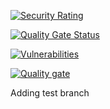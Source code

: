 [![Security Rating](https://sonarcloud.io/api/project_badges/measure?project=simon-test-setup_test-setup&metric=security_rating)](https://sonarcloud.io/summary/new_code?id=simon-test-setup_test-setup)

[![Quality Gate Status](https://sonarcloud.io/api/project_badges/measure?project=simon-test-setup_test-setup&metric=alert_status)](https://sonarcloud.io/summary/new_code?id=simon-test-setup_test-setup)

[![Vulnerabilities](https://sonarcloud.io/api/project_badges/measure?project=simon-test-setup_test-setup&metric=vulnerabilities)](https://sonarcloud.io/summary/new_code?id=simon-test-setup_test-setup)

[![Quality gate](https://sonarcloud.io/api/project_badges/quality_gate?project=simon-test-setup_test-setup)](https://sonarcloud.io/summary/new_code?id=simon-test-setup_test-setup)

Adding test branch
